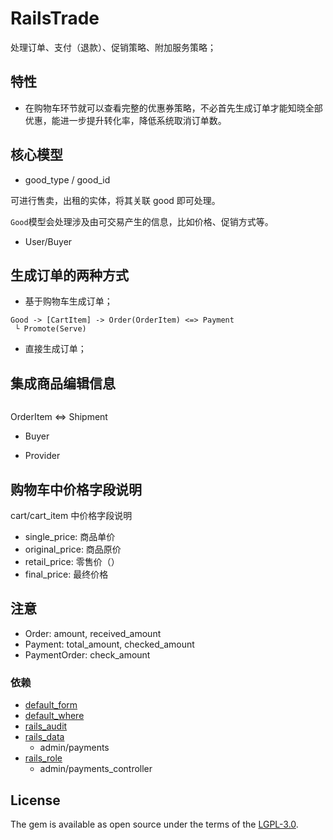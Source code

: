 # RailsTrade

处理订单、支付（退款）、促销策略、附加服务策略；

## 特性
* 在购物车环节就可以查看完整的优惠券策略，不必首先生成订单才能知晓全部优惠，能进一步提升转化率，降低系统取消订单数。

## 核心模型
 
* good_type / good_id
 
可进行售卖，出租的实体，将其关联 good 即可处理。

`Good`模型会处理涉及由可交易产生的信息，比如价格、促销方式等。

* User/Buyer

## 生成订单的两种方式 

* 基于购物车生成订单；
```
Good -> [CartItem] -> Order(OrderItem) <=> Payment
 └ Promote(Serve)
```
* 直接生成订单；
  
## 集成商品编辑信息
```erb

```
  
OrderItem <=> Shipment
         
* Buyer
 
* Provider

## 购物车中价格字段说明

cart/cart_item 中价格字段说明

* single_price: 商品单价
* original_price: 商品原价
* retail_price: 零售价（）
* final_price: 最终价格

## 注意
* Order: amount, received_amount
* Payment: total_amount, checked_amount
* PaymentOrder: check_amount

### 依赖
* [default_form](https://github.com/qinmingyuan/default_form)
* [default_where](https://github.com/qinmingyuan/default_where)
* [rails_audit](https://github.com/work-design/rails_audit)
* [rails_data](https://github.com/work-design/rails_data)
  * admin/payments
* [rails_role](https://github.com/work-design/rails_role)
  * admin/payments_controller

## License
The gem is available as open source under the terms of the [LGPL-3.0](https://opensource.org/licenses/LGPL-3.0).
